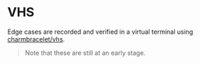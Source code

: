 # VHS

Edge cases are recorded and verified in a virtual terminal using [charmbracelet/vhs].

> Note that these are still at an early stage.

[charmbracelet/vhs]:https://github.com/charmbracelet/vhs
